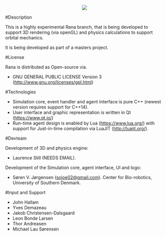 
<p align="center">
  <img src=https://raw.githubusercontent.com/sojoe02/RANA/master/images/ranalogo.png />
</p>

#Description

This is a highly experimental Rana branch, that is being developed to support 3D rendering (via openGL) and physics calculations to support orbital mechanics.

It is being developed as part of a masters project.

#License

Rana is distributed as Open-source via.
* GNU GENERAL PUBLIC LICENSE Version 3 (http://www.gnu.org/licenses/gpl.html)

#Technologies

* Simulation core, event handler and agent interface is pure C++ (newest version requires support for C++14).
* User interface and graphic representation is written in Qt (https://www.qt.io/)
* Run-time agent design is enabled by Lua (https://www.lua.org/) with support for Just-in-time compilation via LuaJIT (http://luajit.org/).


#Devteam

Development of 3D and physics engine:

* Laurence Still (NEEDS EMAIL). 

Development of the Simulation core, agent interface, UI and logo: 
 
 * Søren V. Jørgensen (sojoe02@gmail.com). Center for Bio-robotics, University of Southern Denmark.

#Input and Support

 * John Hallam
 * Yves Demazeau
 * Jakob Christensen-Dalsgaard
 * Leon Bonde Larsen
 * Thor Andreasen
 * Michael Lau Sørensen

